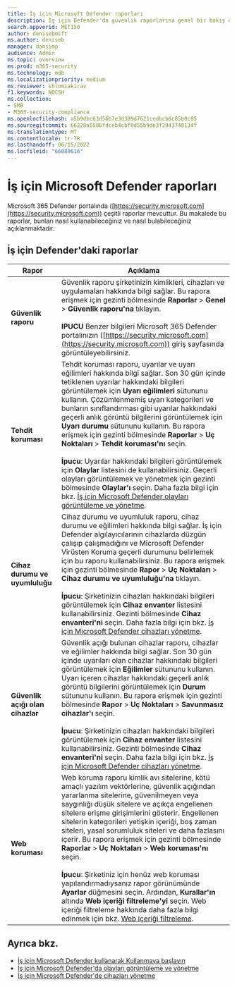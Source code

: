 ```yaml
---
title: İş için Microsoft Defender raporları
description: İş için Defender'da güvenlik raporlarına genel bir bakış elde edin. Raporlar algılanan tehditleri, uyarıları, güvenlik açıklarını ve cihaz durumunu gösterir.
search.appverid: MET150
author: denisebmsft
ms.author: deniseb
manager: dansimp
audience: Admin
ms.topic: overview
ms.prod: m365-security
ms.technology: mdb
ms.localizationpriority: medium
ms.reviewer: shlomiakirav
f1.keywords: NOCSH
ms.collection:
- SMB
- M365-security-compliance
ms.openlocfilehash: a5b9dbc63d56b7e3d389d7621cedbcb8c85b0c85
ms.sourcegitcommit: 66228a5506fdceb4cbf0d55b9de3f2943740134f
ms.translationtype: MT
ms.contentlocale: tr-TR
ms.lasthandoff: 06/15/2022
ms.locfileid: "66089616"
---
```

# <a name="reports-in-microsoft-defender-for-business"></a>İş için Microsoft Defender raporları

Microsoft 365 Defender portalında ([https://security.microsoft.com](https://security.microsoft.com)) çeşitli raporlar mevcuttur. Bu makalede bu raporlar, bunları nasıl kullanabileceğiniz ve nasıl bulabileceğiniz açıklanmaktadır.

## <a name="reports-in-defender-for-business"></a>İş için Defender'daki raporlar

|Rapor  |Açıklama  |
|---------|---------|
| **Güvenlik raporu**  | Güvenlik raporu şirketinizin kimlikleri, cihazları ve uygulamaları hakkında bilgi sağlar. Bu rapora erişmek için gezinti bölmesinde **Raporlar** > **Genel** > **Güvenlik raporu'na** tıklayın. <br/><br/>**IPUCU** Benzer bilgileri Microsoft 365 Defender portalınızın ([https://security.microsoft.com](https://security.microsoft.com)) giriş sayfasında görüntüleyebilirsiniz. |
| **Tehdit koruması**  | Tehdit koruması raporu, uyarılar ve uyarı eğilimleri hakkında bilgi sağlar. Son 30 gün içinde tetiklenen uyarılar hakkındaki bilgileri görüntülemek için **Uyarı eğilimleri** sütununu kullanın. Çözümlenmemiş uyarı kategorileri ve bunların sınıflandırması gibi uyarılar hakkındaki geçerli anlık görüntü bilgilerini görüntülemek için **Uyarı durumu** sütununu kullanın. Bu rapora erişmek için gezinti bölmesinde **Raporlar** > **Uç Noktaları** > **Tehdit koruması'nı** seçin. <br/><br/>**İpucu**: Uyarılar hakkındaki bilgileri görüntülemek için **Olaylar** listesini de kullanabilirsiniz. Geçerli olayları görüntülemek ve yönetmek için gezinti bölmesinde **Olaylar'ı** seçin. Daha fazla bilgi için bkz. [İş için Microsoft Defender olayları görüntüleme ve yönetme](mdb-view-manage-incidents.md). |
| **Cihaz durumu ve uyumluluğu** | Cihaz durumu ve uyumluluk raporu, cihaz durumu ve eğilimleri hakkında bilgi sağlar. İş için Defender algılayıcılarının cihazlarda düzgün çalışıp çalışmadığını ve Microsoft Defender Virüsten Koruma geçerli durumunu belirlemek için bu raporu kullanabilirsiniz. Bu rapora erişmek için gezinti bölmesinde **Rapor** > **Uç Noktaları** > **Cihaz durumu ve uyumluluğu'na** tıklayın. <br/><br/>**İpucu**: Şirketinizin cihazları hakkındaki bilgileri görüntülemek için **Cihaz envanter** listesini kullanabilirsiniz. Gezinti bölmesinde **Cihaz envanteri'ni** seçin. Daha fazla bilgi için bkz. [İş için Microsoft Defender cihazları yönetme](mdb-manage-devices.md). |
| **Güvenlik açığı olan cihazlar** | Güvenlik açığı bulunan cihazlar raporu, cihazlar ve eğilimler hakkında bilgi sağlar. Son 30 gün içinde uyarıları olan cihazlar hakkındaki bilgileri görüntülemek için **Eğilimler** sütununu kullanın. Uyarı içeren cihazlar hakkındaki geçerli anlık görüntü bilgilerini görüntülemek için **Durum** sütununu kullanın. Bu rapora erişmek için gezinti bölmesinde **Rapor** > **Uç Noktaları** > **Savunmasız cihazlar'ı** seçin.<br/><br/>**İpucu**: Şirketinizin cihazları hakkındaki bilgileri görüntülemek için **Cihaz envanter** listesini kullanabilirsiniz. Gezinti bölmesinde **Cihaz envanteri'ni** seçin. Daha fazla bilgi için bkz. [İş için Microsoft Defender cihazları yönetme](mdb-manage-devices.md). |
| **Web koruması** | Web koruma raporu kimlik avı sitelerine, kötü amaçlı yazılım vektörlerine, güvenlik açığından yararlanma sitelerine, güvenilmeyen veya saygınlığı düşük sitelere ve açıkça engellenen sitelere erişme girişimlerini gösterir. Engellenen sitelerin kategorileri yetişkin içeriği, boş zaman siteleri, yasal sorumluluk siteleri ve daha fazlasını içerir. Bu rapora erişmek için gezinti bölmesinde **Raporlar** > **Uç Noktaları** > **Web koruması'nı** seçin.<br/><br/>**İpucu**: Şirketiniz için henüz web koruması yapılandırmadıysanız rapor görünümünde **Ayarlar** düğmesini seçin. Ardından, **Kurallar'ın** altında **Web içeriği filtreleme'yi** seçin. Web içeriği filtreleme hakkında daha fazla bilgi edinmek için bkz. [Web içeriği filtreleme](../defender-endpoint/web-content-filtering.md). |


## <a name="see-also"></a>Ayrıca bkz.

- [İş için Microsoft Defender kullanarak Kullanmaya başlayın](mdb-get-started.md)
- [İş için Microsoft Defender'da olayları görüntüleme ve yönetme](mdb-view-manage-incidents.md)
- [İş için Microsoft Defender'de cihazları yönetme](mdb-manage-devices.md)
